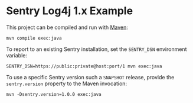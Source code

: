 # Sentry Log4j 1.x Example

This project can be compiled and run with [Maven][maven]:

    mvn compile exec:java

To report to an existing Sentry installation, set the `SENTRY_DSN` environment
variable:

    SENTRY_DSN=https://public:private@host:port/1 mvn exec:java

To use a specific Sentry version such a `SNAPSHOT` release, provide the
`sentry.version` property to the Maven invocation:

    mvn -Dsentry.version=1.0.0 exec:java

[maven]: http://maven.apache.org/
[sentry-java]: https://github.com/getsentry/sentry-java